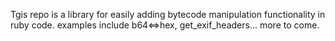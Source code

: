 Tgis repo is a library for easily adding bytecode manipulation functionality in ruby code. examples include  b64<=>hex, get_exif_headers... more to come. 
